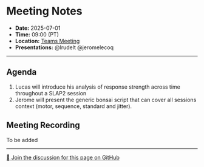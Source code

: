 # Meeting Notes
- **Date:** 2025-07-01
- **Time:** 09:00 (PT)
- **Location:** [Teams Meeting](https://teams.microsoft.com/l/meetup-join/19%3ameeting_Y2Q3MDViNGMtOTIwMC00ZjMzLTk3MjMtYWU3MDhiMzZjYmM1%40thread.v2/0?context=%7b%22Tid%22%3a%2232669cd6-737f-4b39-8bdd-d6951120d3fc%22%2c%22Oid%22%3a%229396d18b-b5cf-4bed-98a0-1cfb7dc82663%22%7d)
- **Presentations:** @lrudelt @jeromelecoq
  
---

## Agenda

1. Lucas will introduce his analysis of response strength across time throughout a SLAP2 session
3. Jerome will present the generic bonsai script that can cover all sessions context (motor, sequence, standard and jitter).  

## Meeting Recording

To be added

<!-- DISCUSSION_LINK_START -->
<div class="discussion-link">
    <hr>
    <p>
        <a href="https://github.com/AllenNeuralDynamics/openscope-community-predictive-processing/discussions/100" target="_blank">
            💬 Join the discussion for this page on GitHub
        </a>
    </p>
</div>
<!-- DISCUSSION_LINK_END -->
